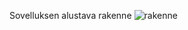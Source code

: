 Sovelluksen alustava rakenne
![rakenne](https://github.com/sofmakin/ot-harjoitustyo/issues/1#issuecomment-557710905)
